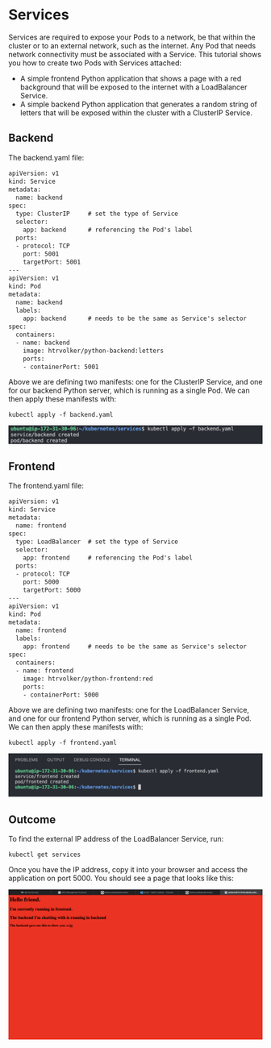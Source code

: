 # Services 
Services are required to expose your Pods to a network, be that within the cluster or to an external network, such as the internet. Any Pod that needs network connectivity must be associated with a Service. This tutorial shows you how to create two Pods with Services attached:
* A simple frontend Python application that shows a page with a red background that will be exposed to the internet with a LoadBalancer Service.
* A simple backend Python application that generates a random string of letters that will be exposed within the cluster with a ClusterIP Service.

## Backend 
The backend.yaml file: 
```
apiVersion: v1
kind: Service
metadata:
  name: backend
spec:
  type: ClusterIP     # set the type of Service
  selector:
    app: backend      # referencing the Pod's label
  ports:
  - protocol: TCP
    port: 5001
    targetPort: 5001
---
apiVersion: v1
kind: Pod
metadata:
  name: backend
  labels:
    app: backend      # needs to be the same as Service's selector
spec:
  containers:
  - name: backend
    image: htrvolker/python-backend:letters
    ports:
    - containerPort: 5001
```

Above we are defining two manifests: one for the ClusterIP Service, and one for our backend Python server, which is running as a single Pod. We can then apply these manifests with:
```
kubectl apply -f backend.yaml
```

<p align="center">
    <img src="https://github.com/Adamcoakley/kubernetes/blob/main/services/apply-backend.png?raw=true">
</p>

## Frontend 
The frontend.yaml file: 
```
apiVersion: v1
kind: Service
metadata:
  name: frontend
spec:
  type: LoadBalancer  # set the type of Service
  selector:
    app: frontend     # referencing the Pod's label
  ports:
  - protocol: TCP
    port: 5000
    targetPort: 5000
---
apiVersion: v1
kind: Pod
metadata:
  name: frontend
  labels:
    app: frontend     # needs to be the same as Service's selector
spec:
  containers:
  - name: frontend
    image: htrvolker/python-frontend:red
    ports:
    - containerPort: 5000
```

Above we are defining two manifests: one for the LoadBalancer Service, and one for our frontend Python server, which is running as a single Pod. We can then apply these manifests with:
```
kubectl apply -f frontend.yaml
```

<p align="center">
    <img src="https://github.com/Adamcoakley/kubernetes/blob/main/services/apply-frontend.png?raw=true">
</p>

## Outcome
To find the external IP address of the LoadBalancer Service, run: 
```
kubectl get services
```
Once you have the IP address, copy it into your browser and access the application on port 5000. You should see a page that looks like this:

<p align="center">
    <img src="https://github.com/Adamcoakley/kubernetes/blob/main/services/browser.png?raw=true">
</p>
